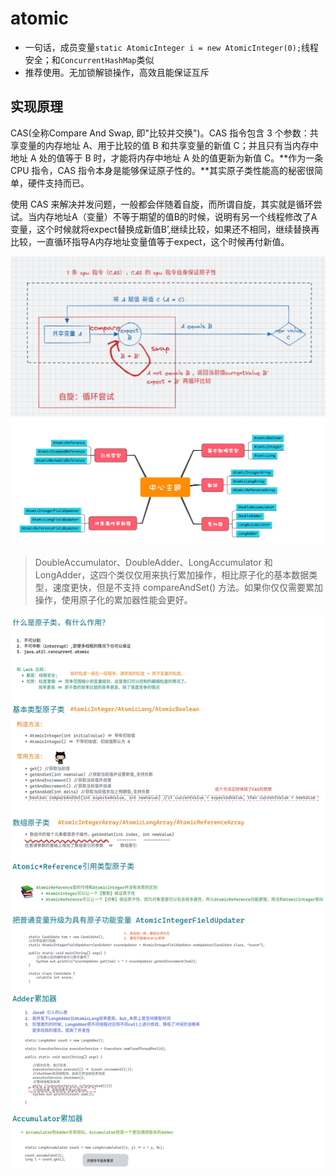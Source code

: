 # atomic

* 一句话，成员变量`static AtomicInteger i = new AtomicInteger(0);`线程安全；和`ConcurrentHashMap`类似
* 推荐使用。无加锁解锁操作，高效且能保证互斥

## 实现原理

CAS(全称Compare And Swap, 即"比较并交换")。CAS 指令包含 3 个参数：共享变量的内存地址 A、用于比较的值 B 和共享变量的新值 C；并且只有当内存中地址 A 处的值等于 B 时，才能将内存中地址 A 处的值更新为新值 C。**作为一条 CPU 指令，CAS 指令本身是能够保证原子性的。**其实原子类性能高的秘密很简单，硬件支持而已。

使用 CAS 来解决并发问题，一般都会伴随着自旋，而所谓自旋，其实就是循环尝试。当内存地址A（变量）不等于期望的值B的时候，说明有另一个线程修改了A变量，这个时候就将expect替换成新值B’,继续比较，如果还不相同，继续替换再比较，一直循环指导A内存地址变量值等于expect，这个时候再付新值。


![10004](img/10004.png)
![10005](img/10005.png)


> DoubleAccumulator、DoubleAdder、LongAccumulator 和 LongAdder，这四个类仅仅用来执行累加操作，相比原子化的基本数据类型，速度更快，但是不支持 compareAndSet() 方法。如果你仅仅需要累加操作，使用原子化的累加器性能会更好。


![Atomic20220213](img/Atomic20220213.png)










































